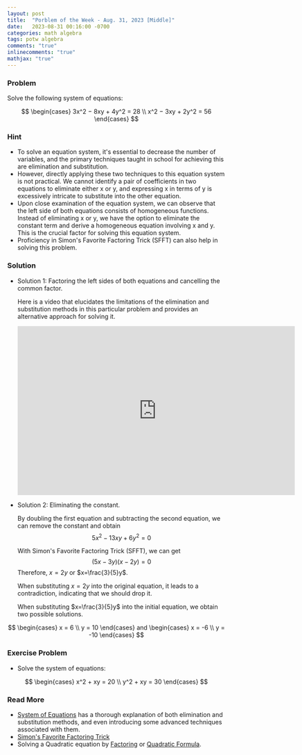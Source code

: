 ```yaml
---
layout: post
title:  "Porblem of the Week - Aug. 31, 2023 [Middle]"
date:   2023-08-31 00:16:00 -0700
categories: math algebra
tags: potw algebra
comments: "true"
inlinecomments: "true"
mathjax: "true"
---
```

### Problem
Solve the following system of equations:

$$
\begin{cases}
  3x^2 − 8xy + 4y^2 = 28 \\
  x^2 − 3xy + 2y^2 = 56
\end{cases}
$$

### Hint
- To solve an equation system, it's essential to decrease the number of variables, and the primary techniques taught in school for achieving this are elimination and substitution. 
- However, directly applying these two techniques to this equation system is not practical. We cannot identify a pair of coefficients in two equations to eliminate either x or y, and expressing x in terms of y is excessively intricate to substitute into the other equation. 
- Upon close examination of the equation system, we can observe that the left side of both equations consists of homogeneous functions. Instead of eliminating x or y, we have the option to eliminate the constant term and derive a homogeneous equation involving x and y. This is the crucial factor for solving this equation system. 
- Proficiency in Simon's Favorite Factoring Trick (SFFT) can also help in solving this problem.

### Solution 
- Solution 1: Factoring the left sides of both equations and cancelling the common factor.

  Here is a video that elucidates the limitations of the elimination and substitution methods in this particular problem and provides an alternative approach for solving it.
  <div class='embed-container'>
  <iframe title="YouTube video player" width="640" height="390" src="https://www.youtube.com/embed/O9cXRSvLn_0" frameborder="0" allowfullscreen></iframe>
  </div>

- Solution 2: Eliminating the constant.

  By doubling the first equation and subtracting the second equation, we can remove the constant and obtain
  $$5x^2-13xy+6y^2=0$$

  With Simon's Favorite Factoring Trick (SFFT), we can get
  $$(5x-3y)(x-2y)=0$$
  Therefore, $x=2y$ or $x=\frac{3}{5}y$.

  When substituting $x=2y$ into the original equation, it leads to a contradiction, indicating that we should drop it. 
  
  When substituting $x=\frac{3}{5}y$ into the initial equation, we obtain two possible solutions.

$$
\begin{cases}
  x = 6 \\
  y = 10
\end{cases} and 
\begin{cases}
  x = -6 \\
  y = -10
\end{cases}
$$

  
### Exercise Problem
- Solve the system of equations:

$$
\begin{cases}
  x^2 + xy = 20 \\
  y^2 + xy = 30
\end{cases}
$$

### Read More
- [System of Equations](https://artofproblemsolving.com/wiki/index.php/System_of_equations#Clever_Substitution) has a thorough explanation of both elimination and substitution methods, and even introducing some advanced techniques associated with them.
- [Simon's Favorite Factoring Trick](https://artofproblemsolving.com/wiki/index.php/Simon%27s_Favorite_Factoring_Trick)
- Solving a Quadratic equation by [Factoring](https://artofproblemsolving.com/wiki/index.php/Quadratic_equation) or [Quadratic Formula](https://artofproblemsolving.com/wiki/index.php/Quadratic_Formula).